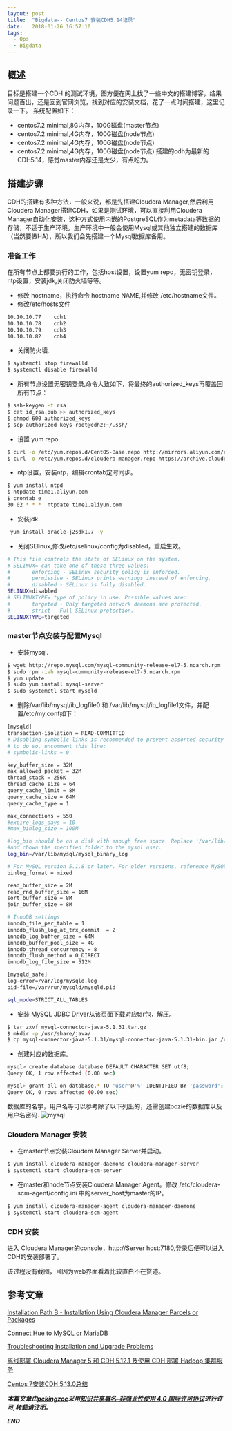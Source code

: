 ```yaml
---
layout: post
title:  "Bigdata-- Centos7 安装CDH5.14记录"
date:   2018-01-26 16:57:10
tags: 
  - Ops
  - Bigdata
---
```



## 概述

目标是搭建一个CDH 的测试环境，图方便在网上找了一些中文的搭建博客，结果问题百出，还是回到官网浏览，找到对应的安装文档，花了一点时间搭建，这里记录一下。
系统配置如下：
- centos7.2 minimal,8G内存，100G磁盘(master节点)
- centos7.2 minimal,4G内存，100G磁盘(node节点)
- centos7.2 minimal,4G内存，100G磁盘(node节点)
- centos7.2 minimal,4G内存，100G磁盘(node节点)
搭建的cdh为最新的CDH5.14，感觉master内存还是太少，有点吃力。

## 搭建步骤

CDH的搭建有多种方法，一般来说，都是先搭建Cloudera Manager,然后利用Cloudera Manager搭建CDH，如果是测试环境，可以直接利用Cloudera Manager自动化安装，这种方式使用内嵌的PostgreSQL作为metadata等数据的存储，不适于生产环境。生产环境中一般会使用Mysql或其他独立搭建的数据库（当然要做HA），所以我们会先搭建一个Mysql数据库备用。

### 准备工作

在所有节点上都要执行的工作，包括host设置，设置yum repo，无密钥登录，ntp设置，安装jdk,关闭防火墙等等。

- 修改 hostname，执行命令 hostname NAME,并修改 /etc/hostname文件。
- 修改/etc/hosts文件
```bash
10.10.10.77    cdh1
10.10.10.78    cdh2
10.10.10.79    cdh3
10.10.10.82    cdh4
```
- 关闭防火墙.
```bash
$ systemctl stop firewalld
$ systemctl disable firewalld
``` 
- 所有节点设置无密钥登录,命令大致如下，将最终的authorized_keys再覆盖回所有节点：
```bash
$ ssh-keygen -t rsa
$ cat id_rsa.pub >> authorized_keys
$ chmod 600 authorized_keys
$ scp authorized_keys root@cdh2:~/.ssh/ 
```
- 设置 yum repo.
```bash
$ curl -o /etc/yum.repos.d/CentOS-Base.repo http://mirrors.aliyun.com/repo/Centos-7.repo  # 阿里yum源
$ curl -o /etc/yum.repos.d/cloudera-manager.repo https://archive.cloudera.com/cm5/redhat/7/x86_64/cm/cloudera-manager.repo  # cloudera yum源
```
- ntp设置，安装ntp，编辑crontab定时同步。
```bash
$ yum install ntpd
$ ntpdate time1.aliyun.com
$ crontab e
30 02 * * *  ntpdate time1.aliyun.com 
```
- 安装jdk.
```bash
 yum install oracle-j2sdk1.7 -y
```
- 关闭SElinux,修改/etc/selinux/config为disabled，重启生效。
```bash
# This file controls the state of SELinux on the system.
# SELINUX= can take one of these three values:
#       enforcing - SELinux security policy is enforced.
#       permissive - SELinux prints warnings instead of enforcing.
#       disabled - SELinux is fully disabled.
SELINUX=disabled
# SELINUXTYPE= type of policy in use. Possible values are:
#       targeted - Only targeted network daemons are protected.
#       strict - Full SELinux protection.
SELINUXTYPE=targeted
```
### master节点安装与配置Mysql 
- 安装mysql.
```bash
$ wget http://repo.mysql.com/mysql-community-release-el7-5.noarch.rpm
$ sudo rpm -ivh mysql-community-release-el7-5.noarch.rpm
$ yum update
$ sudo yum install mysql-server
$ sudo systemctl start mysqld
```
- 删除/var/lib/mysql/ib_logfile0 和 /var/lib/mysql/ib_logfile1文件，并配置/etc/my.conf如下：
```bash
[mysqld]
transaction-isolation = READ-COMMITTED
# Disabling symbolic-links is recommended to prevent assorted security risks;
# to do so, uncomment this line:
# symbolic-links = 0

key_buffer_size = 32M
max_allowed_packet = 32M
thread_stack = 256K
thread_cache_size = 64
query_cache_limit = 8M
query_cache_size = 64M
query_cache_type = 1

max_connections = 550
#expire_logs_days = 10
#max_binlog_size = 100M

#log_bin should be on a disk with enough free space. Replace '/var/lib/mysql/mysql_binary_log' with an appropriate path for your system
#and chown the specified folder to the mysql user.
log_bin=/var/lib/mysql/mysql_binary_log

# For MySQL version 5.1.8 or later. For older versions, reference MySQL documentation for configuration help.
binlog_format = mixed

read_buffer_size = 2M
read_rnd_buffer_size = 16M
sort_buffer_size = 8M
join_buffer_size = 8M

# InnoDB settings
innodb_file_per_table = 1
innodb_flush_log_at_trx_commit  = 2
innodb_log_buffer_size = 64M
innodb_buffer_pool_size = 4G
innodb_thread_concurrency = 8
innodb_flush_method = O_DIRECT
innodb_log_file_size = 512M

[mysqld_safe]
log-error=/var/log/mysqld.log
pid-file=/var/run/mysqld/mysqld.pid

sql_mode=STRICT_ALL_TABLES
```
- 安装 MySQL JDBC Driver从[该页面](http://www.mysql.com/downloads/connector/j/5.1.html)下载对应tar包，解压。
```bash
$ tar zxvf mysql-connector-java-5.1.31.tar.gz
$ mkdir -p /usr/share/java/
$ cp mysql-connector-java-5.1.31/mysql-connector-java-5.1.31-bin.jar /usr/share/java/mysql-connector-java.jar
```
- 创建对应的数据库。
```bash
mysql> create database database DEFAULT CHARACTER SET utf8;
Query OK, 1 row affected (0.00 sec)

mysql> grant all on database.* TO 'user'@'%' IDENTIFIED BY 'password';
Query OK, 0 rows affected (0.00 sec)
```
数据库的名字，用户名等可以参考除了以下列出的，还需创建oozie的数据库以及用户名密码.
![mysql](http://oeptotikb.bkt.clouddn.com/20180129200028-mysql-role.jpg)

### Cloudera Manager 安装

- 在master节点安装Cloudera Manager Server并启动。
```bash
$ yum install cloudera-manager-daemons cloudera-manager-server
$ systemctl start cloudera-scm-server
```
- 在master和node节点安装Cloudera Manager Agent。修改 /etc/cloudera-scm-agent/config.ini 中的server_host为master的IP。
```bash
$ yum install cloudera-manager-agent cloudera-manager-daemons
$ systemctl start cloudera-scm-agent
```

### CDH 安装

进入 Cloudera Manager的console，http://Server host:7180,登录后便可以进入CDH的安装部署了。

该过程没有截图，且因为web界面看着比较直白不在赘述。


## 参考文章

[Installation Path B - Installation Using Cloudera Manager Parcels or Packages](https://www.cloudera.com/documentation/enterprise/latest/topics/cm_ig_install_path_b.html#id_z2h_pnm_25)

[Connect Hue to MySQL or MariaDB](https://www.cloudera.com/documentation/enterprise/latest/topics/hue_dbs_mysql.html#concept_tq4_tbt_zw)

[Troubleshooting Installation and Upgrade Problems](https://www.cloudera.com/documentation/enterprise/latest/topics/cm_ig_troubleshooting.html#cmig_topic_19)

[离线部署 Cloudera Manager 5 和 CDH 5.12.1 及使用 CDH 部署 Hadoop 集群服务](https://segmentfault.com/a/1190000011341408)

[Centos 7安装CDH 5.13.0总结](https://www.cmgine.com/archives/19107.html)


***本篇文章由[pekingzcc](https://zhangchenchen.github.io/)采用[知识共享署名-非商业性使用 4.0 国际许可协议](https://creativecommons.org/licenses/by-nc-sa/4.0/)进行许可,转载请注明。***


 ***END***